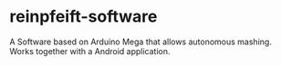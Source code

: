 # reinpfeift-software

A Software based on Arduino Mega that allows autonomous mashing.
Works together with a Android application.
